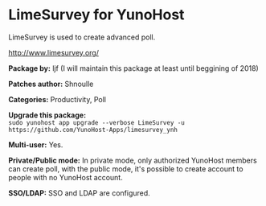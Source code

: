 LimeSurvey for YunoHost
===============

LimeSurvey is used to create advanced poll.

http://www.limesurvey.org/

**Package by:** ljf (I will maintain this package at least until beggining of 2018)

**Patches author:** Shnoulle

**Categories:** Productivity, Poll

**Upgrade this package:**  
`sudo yunohost app upgrade --verbose LimeSurvey -u https://github.com/YunoHost-Apps/limesurvey_ynh`

**Multi-user:** Yes. 

**Private/Public mode:** In private mode, only authorized YunoHost members can create poll, with the public mode, it's possible to create account to people with no YunoHost account. 

**SSO/LDAP:** SSO and LDAP are configured.
